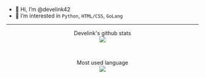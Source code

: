 <ul>
    <li>👋 Hi, I’m @develink42</li>
    <li>👀 I’m interested in <code>Python</code>, <code>HTML/CSS</code>, <code>GoLang</code></li>
    <!--<li>🌱 I’m currently learning <code>GoLang</code></li>-->
</ul>
<hr/>
<p align="center">Develink's github stats<br/>
<img src="https://github-readme-stats.vercel.app/api?username=develink42&show_icons=true&theme=dark"/></p><br/>
<p align="center">Most used language<br/>
<img src="https://github-readme-stats.vercel.app/api/top-langs/?username=develink42&layout=compact&show_icons=true&title_color=fff&icon_color=79ff97&text_color=9f9f9f&bg_color=151515"/></p>
